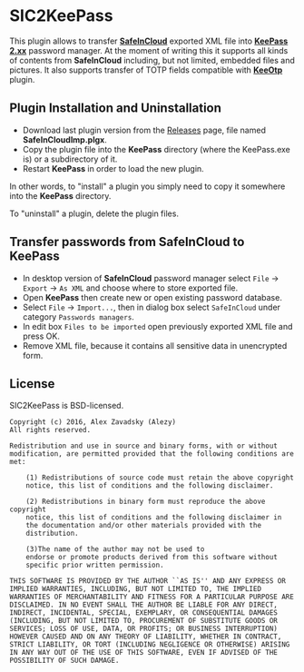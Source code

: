 # SIC2KeePass

This plugin allows to transfer **[SafeInCloud](https://www.safe-in-cloud.com/)** exported XML file into **[KeePass 2.xx](http://keepass.info/)** password manager. At the moment of writing this it supports all kinds of contents from **SafeInCloud** including, but not limited, embedded files and pictures. It also supports transfer of TOTP fields compatible with **[KeeOtp](https://bitbucket.org/devinmartin/keeotp/wiki/Home)** plugin.

## Plugin Installation and Uninstallation

- Download last plugin version from the [Releases](https://github.com/Alezy80/SIC2KeePass/releases) page, file named **SafeInCloudImp.plgx**.
- Copy the plugin file into the **KeePass** directory (where the KeePass.exe is) or a subdirectory of it.
- Restart **KeePass** in order to load the new plugin.

In other words, to "install" a plugin you simply need to copy it somewhere into the **KeePass** directory.

To "uninstall" a plugin, delete the plugin files.

## Transfer passwords from SafeInCloud to KeePass

- In desktop version of **SafeInCloud** password manager select `File` → `Export` → `As XML` and choose where to store exported file.
- Open **KeePass** then create new or open existing password database.
- Select `File` → `Import...`, then in dialog box select `SafeInCloud` under category `Passwords managers`.
- In edit box `Files to be imported` open previously exported XML file and press OK.
- Remove XML file, because it contains all sensitive data in unencrypted form.

## License

SIC2KeePass is BSD-licensed.

```
Copyright (c) 2016, Alex Zavadsky (Alezy)
All rights reserved.

Redistribution and use in source and binary forms, with or without
modification, are permitted provided that the following conditions are
met:

    (1) Redistributions of source code must retain the above copyright
    notice, this list of conditions and the following disclaimer.

    (2) Redistributions in binary form must reproduce the above copyright
    notice, this list of conditions and the following disclaimer in
    the documentation and/or other materials provided with the
    distribution.  

    (3)The name of the author may not be used to
    endorse or promote products derived from this software without
    specific prior written permission.

THIS SOFTWARE IS PROVIDED BY THE AUTHOR ``AS IS'' AND ANY EXPRESS OR
IMPLIED WARRANTIES, INCLUDING, BUT NOT LIMITED TO, THE IMPLIED
WARRANTIES OF MERCHANTABILITY AND FITNESS FOR A PARTICULAR PURPOSE ARE
DISCLAIMED. IN NO EVENT SHALL THE AUTHOR BE LIABLE FOR ANY DIRECT,
INDIRECT, INCIDENTAL, SPECIAL, EXEMPLARY, OR CONSEQUENTIAL DAMAGES
(INCLUDING, BUT NOT LIMITED TO, PROCUREMENT OF SUBSTITUTE GOODS OR
SERVICES; LOSS OF USE, DATA, OR PROFITS; OR BUSINESS INTERRUPTION)
HOWEVER CAUSED AND ON ANY THEORY OF LIABILITY, WHETHER IN CONTRACT,
STRICT LIABILITY, OR TORT (INCLUDING NEGLIGENCE OR OTHERWISE) ARISING
IN ANY WAY OUT OF THE USE OF THIS SOFTWARE, EVEN IF ADVISED OF THE
POSSIBILITY OF SUCH DAMAGE.
```
